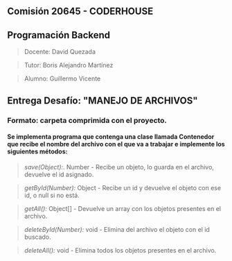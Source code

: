 ## Comisión 20645 - CODERHOUSE

## Programación Backend

> Docente: David Quezada

> Tutor: Boris Alejandro Martínez

> Alumno: Guillermo Vicente


##  Entrega Desafío: "MANEJO DE ARCHIVOS"

### Formato: carpeta comprimida con el proyecto. 

#### Se implementa programa que contenga una clase llamada Contenedor que recibe el nombre del archivo con el que va a trabajar e implemente los siguientes métodos:

> *save(Object):*. Number - Recibe un objeto, lo guarda en el archivo, devuelve el id asignado. 

> *getById(Number):* Object - Recibe un id y devuelve el objeto con ese id, o null si no está.

> *getAll():* Object[] - Devuelve un array con los objetos presentes en el archivo.

> *deleteById(Number):* void - Elimina del archivo el objeto con el id buscado.

> *deleteAll():* void - Elimina todos los objetos presentes en el archivo.



